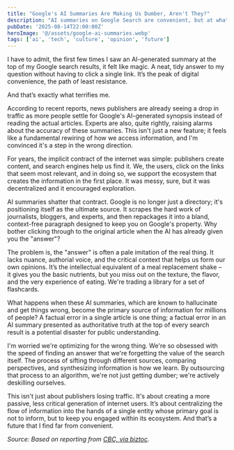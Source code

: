 ```yaml
---
title: "Google's AI Summaries Are Making Us Dumber, Aren't They?"
description: "AI summaries on Google Search are convenient, but at what cost? I'm worried we're trading deep understanding for shallow answers, and killing the open web in the process."
pubDate: '2025-08-14T22:00:00Z'
heroImage: '@/assets/google-ai-summaries.webp'
tags: ['ai', 'tech', 'culture', 'opinion', 'future']
---
```


I have to admit, the first few times I saw an AI-generated summary at the top of my Google search results, it felt like magic. A neat, tidy answer to my question without having to click a single link. It’s the peak of digital convenience, the path of least resistance. 

And that’s exactly what terrifies me.

According to recent reports, news publishers are already seeing a drop in traffic as more people settle for Google's AI-generated synopsis instead of reading the actual articles. Experts are also, quite rightly, raising alarms about the accuracy of these summaries. This isn't just a new feature; it feels like a fundamental rewiring of how we access information, and I'm convinced it's a step in the wrong direction.

For years, the implicit contract of the internet was simple: publishers create content, and search engines help us find it. We, the users, click on the links that seem most relevant, and in doing so, we support the ecosystem that creates the information in the first place. It was messy, sure, but it was decentralized and it encouraged exploration.

AI summaries shatter that contract. Google is no longer just a directory; it's positioning itself as the ultimate source. It scrapes the hard work of journalists, bloggers, and experts, and then repackages it into a bland, context-free paragraph designed to keep you on Google's property. Why bother clicking through to the original article when the AI has already given you the "answer"?

The problem is, the "answer" is often a pale imitation of the real thing. It lacks nuance, authorial voice, and the critical context that helps us form our own opinions. It’s the intellectual equivalent of a meal replacement shake – it gives you the basic nutrients, but you miss out on the texture, the flavor, and the very experience of eating. We're trading a library for a set of flashcards.

What happens when these AI summaries, which are known to hallucinate and get things wrong, become the primary source of information for millions of people? A factual error in a single article is one thing; a factual error in an AI summary presented as authoritative truth at the top of every search result is a potential disaster for public understanding.

I'm worried we're optimizing for the wrong thing. We're so obsessed with the speed of finding an answer that we're forgetting the value of the search itself. The process of sifting through different sources, comparing perspectives, and synthesizing information is how we learn. By outsourcing that process to an algorithm, we're not just getting dumber; we're actively deskilling ourselves.

This isn't just about publishers losing traffic. It's about creating a more passive, less critical generation of internet users. It’s about centralizing the flow of information into the hands of a single entity whose primary goal is not to inform, but to keep you engaged within its ecosystem. And that’s a future that I find far from convenient.

*Source: Based on reporting from [CBC, via biztoc](https://biztoc.com/x/f2e19f2a7dee59b7).*
